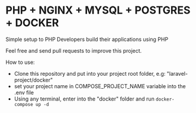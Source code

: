 # PHP + NGINX + MYSQL + POSTGRES + DOCKER

Simple setup to PHP Developers build their applications using PHP 

Feel free and send pull requests to improve this project.


How to use:
- Clone this repository and put into your project root folder, e.g: "laravel-project/docker"
- set your project name in COMPOSE_PROJECT_NAME variable into the .env file
- Using any terminal, enter into the "docker" folder and run ```docker-compose up -d``` 
